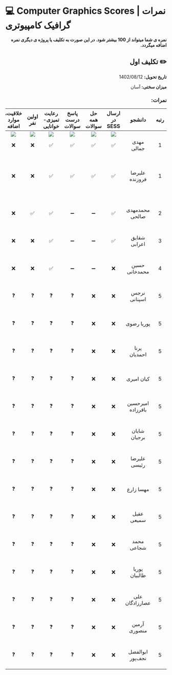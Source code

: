 # :computer: Computer Graphics Scores | نمرات گرافیک کامپیوتری

<div dir="rtl">

**نمره ی شما میتواند از 100 بیشتر شود. در این صورت به تکلیف یا پروژه ی دیگری نمره اضافه میگردد.**

## :pencil2: تکلیف اول

**تاریخ تحویل:** 1402/08/12

**میزان سختی:** آسان

### نمرات:


رتبه | دانشجو | ارسال در SESS | حل همه سوالات | پاسخ درست سوالات | رعایت تمیزی-خوانایی | اولین نفر | خلاقیت، موارد اضافه | تاخیر | نمره کل | توضیحات
|:-:	|:-:	|:-:	|:-:	|:-:	|:-:	|:-:	|:-:	|:-:	|:-:	| ---:
|	|	| <a href=""><img src="https://img.shields.io/badge/+5-00D16A.svg"/></a></br>	| <a href=""><img src="https://img.shields.io/badge/+5-00D16A.svg"/></a></br> | <a href=""><img src="https://img.shields.io/badge/+80-00D16A.svg"/></a></br>	| <a href=""><img src="https://img.shields.io/badge/+10-00D16A.svg"/></a></br>	| <a href=""><img src="https://img.shields.io/badge/+20-00D16A.svg"/></a></br> |	<a href=""><img src="https://img.shields.io/badge/+30-00D16A.svg"/></a></br> | <a href=""><img src="https://img.shields.io/badge/Day---10-E90000.svg"/></a></br> | <a href=""><img src="https://img.shields.io/badge/100-F4CA16.svg"/></a></br> |
1 | مهدی جمالی | ✅ | ✅ | ✅ | ✅ | ❌ | ❌ | ❌ | <a href=""><img src="https://img.shields.io/badge/100-318CE7.svg"/></a> | 
1 | علیرضا فروزنده | ✅ | ✅ | ✅ | ✅ | ❌ | ❌ | ❌ | <a href=""><img src="https://img.shields.io/badge/100-318CE7.svg"/></a> | سوال 2 بسیار کلی پاسخ داده شده است.
2 | محمدمهدی صالحی | ✅ | ➖ | ➖ | ✅ | ✅ | ❌ | ❌ | <a href=""><img src="https://img.shields.io/badge/75-318CE7.svg"/></a> | سوال 2 حل نشده است.
3 | شقایق اعرابی | ✅ | ➖ | ➖ | ✅ | ❌ | ❌ | ❌ | <a href=""><img src="https://img.shields.io/badge/55-318CE7.svg"/></a> | سوال 2 حل نشده است.
4 | حسین محمدخانی | ❌ | ➖ | ➖ | ✅ | ❌ | ❌ | ❌ | <a href=""><img src="https://img.shields.io/badge/50-318CE7.svg"/></a> | سوال 2 حل نشده است.
5 | نرجس اسپنانی | ❌ | ❌ | ❓ | ❓ | ❓ | ❓ | ❓ | <a href=""><img src="https://img.shields.io/badge/0-318CE7.svg"/></a> | تکلیف ارسال نشده است.
5 | پوریا رضوی | ❌ | ❌ | ❓ | ❓ | ❓ | ❓ | ❓ | <a href=""><img src="https://img.shields.io/badge/0-318CE7.svg"/></a> | تکلیف ارسال نشده است.
5 | پرنا احمدیان | ❌ | ❌ | ❓ | ❓ | ❓ | ❓ | ❓ | <a href=""><img src="https://img.shields.io/badge/0-318CE7.svg"/></a> | تکلیف ارسال نشده است.
5 | کیان امیری | ❌ | ❌ | ❓ | ❓ | ❓ | ❓ | ❓ | <a href=""><img src="https://img.shields.io/badge/0-318CE7.svg"/></a> | تکلیف ارسال نشده است.
5 | امیرحسین باقرزاده | ❌ | ❌ | ❓ | ❓ | ❓ | ❓ | ❓ | <a href=""><img src="https://img.shields.io/badge/0-318CE7.svg"/></a> | تکلیف ارسال نشده است.
5 | شایان برجیان | ❌ | ❌ | ❓ | ❓ | ❓ | ❓ | ❓ | <a href=""><img src="https://img.shields.io/badge/0-318CE7.svg"/></a> | تکلیف ارسال نشده است.
5 | علیرضا رئیسی | ❌ | ❌ | ❓ | ❓ | ❓ | ❓ | ❓ | <a href=""><img src="https://img.shields.io/badge/0-318CE7.svg"/></a> | تکلیف ارسال نشده است.
5 | مهسا زارع | ❌ | ❌ | ❓ | ❓ | ❓ | ❓ | ❓ | <a href=""><img src="https://img.shields.io/badge/0-318CE7.svg"/></a> | تکلیف ارسال نشده است.
5 | عقیل سمیعی | ❌ | ❌ | ❓ | ❓ | ❓ | ❓ | ❓ | <a href=""><img src="https://img.shields.io/badge/0-318CE7.svg"/></a> | تکلیف ارسال نشده است.
5 | محمد شجاعی | ❌ | ❌ | ❓ | ❓ | ❓ | ❓ | ❓ | <a href=""><img src="https://img.shields.io/badge/0-318CE7.svg"/></a> | تکلیف ارسال نشده است.
5 | پوریا طالبیان | ❌ | ❌ | ❓ | ❓ | ❓ | ❓ | ❓ | <a href=""><img src="https://img.shields.io/badge/0-318CE7.svg"/></a> | تکلیف ارسال نشده است.
5 | علی عصارزادگان | ❌ | ❌ | ❓ | ❓ | ❓ | ❓ | ❓ | <a href=""><img src="https://img.shields.io/badge/0-318CE7.svg"/></a> | تکلیف ارسال نشده است.
5 | آرمین منصوری | ❌ | ❌ | ❓ | ❓ | ❓ | ❓ | ❓ | <a href=""><img src="https://img.shields.io/badge/0-318CE7.svg"/></a> | تکلیف ارسال نشده است.
5 | ابوالفضل نجف‌پور | ❌ | ❌ | ❓ | ❓ | ❓ | ❓ | ❓ | <a href=""><img src="https://img.shields.io/badge/0-318CE7.svg"/></a> | تکلیف ارسال نشده است.

</div>

[//]: # (## :man_technologist::woman_technologist: رتبه بندی کل)

[//]: # (رتبه | دانشجو | تکلیف 1 | تکلیف 2 | رعایت تمیزی-خوانایی| نمره کل | توضیحات)

[//]: # (|:-:	|:-:	|:-------:|:-------:|:-:	|:-:	|:-:	|:-:	|:-:	|:-:	| ---:)
